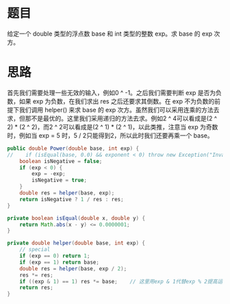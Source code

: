 # 题目

给定一个 double 类型的浮点数 base 和 int 类型的整数 exp。求 base 的 exp 次方。

# 思路

首先我们需要处理一些无效的输入，例如0 ^ -1。之后我们需要判断 exp 是否为负数，如果 exp 为负数，在我们求出 res 之后还要求其倒数。在 exp 不为负数的前提下我们调用 helper() 来求 base 的 exp 次方。虽然我们可以采用连乘的方法去求，但那不是最优的。这里我们采用递归的方法去求。例如2 ^ 4可以看成是(2 ^ 2) * (2 ^ 2)，而2 ^ 2可以看成是(2 ^ 1) * (2 ^ 1)，以此类推，注意当 exp 为奇数时，例如当 exp = 5 时，5 / 2只能得到2，所以此时我们还要再乘一个 base。

```java
public double Power(double base, int exp) {
//    if (isEqual(base, 0.0) && exponent < 0) throw new Exception("Invalid input!");
    boolean isNegative = false;
    if (exp < 0) {
        exp = -exp;
        isNegative = true;
    }
    double res = helper(base, exp);
    return isNegative ? 1 / res : res;
}

private boolean isEqual(double x, double y) {
    return Math.abs(x - y) <= 0.0000001;
}

private double helper(double base, int exp) {
    // special
    if (exp == 0) return 1;
    if (exp == 1) return base;
    double res = helper(base, exp / 2);
    res *= res;
    if ((exp & 1) == 1) res *= base;	// 这里用exp & 1代替exp % 2提高运算效率
    return res;
}
```

